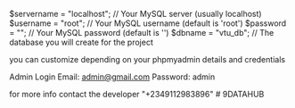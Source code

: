 $servername = "localhost";  // Your MySQL server (usually localhost)
$username = "root";         // Your MySQL username (default is 'root')
$password = "";             // Your MySQL password (default is '')
$dbname = "vtu_db";         // The database you will create for the project

you can customize depending on your phpmyadmin details and credentials


Admin Login
Email: admin@gmail.com
Password: admin

for more info contact the developer "+2349112983896"
#   9 D A T A H U B  
 